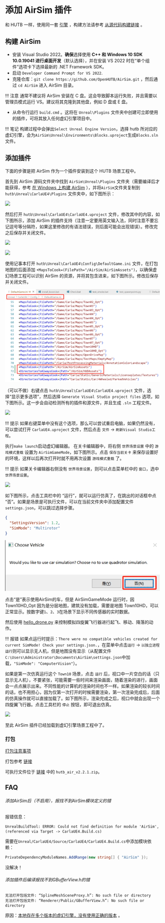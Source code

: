 # 添加 AirSim 插件
和 HUTB 一样，使用同一套 [引擎](https://github.com/OpenHUTB/engine) ，构建方法请参考 [从源代码构建链接](https://openhutb.github.io/doc/build_carla/) 。


## 构建 AirSim
* 安装 Visual Studio 2022。**确保**选择使用 **C++ 和 Windows 10 SDK 10.0.19041 进行桌面开发**（默认选择），并在安装 VS 2022 时在“单个组件”选项卡下选择最新的 .NET Framework SDK。 
* 启动 `Developer Command Prompt for VS 2022`.
* 克隆仓库：`git clone https://github.com/OpenHUTB/AirSim.git` ，然后通过 `cd AirSim` 进入 AirSim 目录。

!!! 注意
    通常不建议将 AirSim 安装在 C 盘。这会导致脚本运行失败，并且需要以管理员模式运行 VS。建议将其克隆到其他盘，例如 D 盘或 E 盘。 

* 从命令行运行 `build.cmd` 。这将在 `Unreal\Plugins` 文件夹中创建可立即使用的插件，可将其放入任何虚幻引擎项目中。


!!! 笔记
    构建过程中会弹出`Select Unreal Engine Version`，选择 hutb 所对应的虚幻引擎，会为`AirSim\Unreal\Environments\Blocks.uproject`生成`Blocks.sln`文件。


## 添加插件

下面的步骤是把 AirSim 作为一个插件安装到这个 HUTB 场景工程中。

首先到 AirSim 源码文件夹中找到 `AirSim\Unreal\Plugins` 文件夹（需要编译后才能获得，参考 [在 Windows 上构建 AirSim](../build_windows.md) ），并将`AirSim`文件夹复制到 `hutb\Unreal\CarlaUE4\Plugins` 文件夹中，如下图所示：

![](../images/dev/copy_AirSim_plugin_in_HUTB.jpg)


然后打开 `hutb\Unreal\CarlaUE4\CarlaUE4.uproject` 文件，修改其中的内容，如下图所示，添加 AirSim 的插件支持（注意一定要用英文输入法，同时注意不要忘记逗号等分隔符，如果这里修改的有语法错误，则后面可能会出现错误）。修改完之后保存并关闭文件。

![](../images/dev/HUTB_add_airsim_support_AdditionalDependencies.png)

![](../images/dev/HUTB_add_airsim_support_add_plugin.jpg)


使用记事本打开 `hutb\Unreal\CarlaUE4\Config\DefaultGame.ini` 文件，在打包地图的后面添加 `+MapsToCook=(FilePath="/AirSim/AirSimAssets")`，以确保虚幻场景工程可以识别 AirSim 的资源，并将其包含进来，如下图所示。修改后保存并关闭文件。

![](../images/dev/HUTB_add_MapsToCook.jpg)

（可以不做）右键点击 `hutb\Unreal\CarlaUE4\CarlaUE4.uproject` 文件，选择“显示更多选项”，然后选择 `Generate Visual Studio project files` 选项，如下图所示。这一步会自动检测所有的插件和源文件，并且生成 `.sln` 工程文件。


![](../images/dev//HUTB_generate_vs_project_files.jpg)

!!! 提示
    如果右键菜单中没有这个选项，那么可以尝试重启电脑，如果仍然没有，可以尝试打开 `CarlaUE4.uproject` 文件，然后点击 `文件` -> `刷新Visual Studio工程`。

<!-- 
生成成功后，双击打开 `CarlaUE4.sln`，在 Visual Studio 中确认编译选项为 `Development Editor` 和 `Win64`，同时 `CarlaUE4` 设为启动项，然后点击 `调试` -> `开始执行`。此时，虚幻引擎编辑器右下角出现了`新插件可用`的提示，说明虚幻引擎已经能够识别到 AirSim 插件了。
-->

执行`make launch`启动虚幻编辑器。
在关卡编辑器中，将右侧 `世界场景设置` 中的 `游戏模式重载` 设置为 `AirSimGameMode`，如下图所示。点击 `保存当前关卡` 来保存设置好的环境，这样以后再次打开时就不用再次设置 `游戏模式重载` 了。


!!! 提示
    如果关卡编辑器右侧没有 `世界场景设置`，则可以点击菜单栏中的 `窗口`，选中 `世界场景设置`。




![](../images/dev/HUTB_game_mode_setting.jpg)

如下图所示，点击工具栏中的 “运行”，就可以运行仿真了，在跳出的对话框中点 “否”。如果是场景是可执行文件，可以在当前文件夹中添加配置文件`settings.json`，可以跳过选择步骤。
```json
{
  "SettingsVersion": 1.2,
  "SimMode": "Multirotor"
}
```



![](../map/images/LandscapeMountains_select_car_or_quadrotor.jpg)

点击“是”表示使用AirSim的车，但是 AirSimGameMode 运行时，因Town10HD_Opt 因为是分层地图，建筑没有加载，需要是地图 Town10HD，可以正常显示。按数字键`1`、`2`、`3`在场景下显示不同传感器的实时数据。

然后使用 [hello_drone.py](https://github.com/OpenHUTB/air/blob/main/PythonClient/multirotor/hello_drone.py) 来控制模拟四旋翼飞行器进行起飞、移动、降落的动作。

!!! 报错
    如果点运行时提示：`There were no compatible vehicles created for current SimMode! Check your settings.json.`，在菜单中点击`运行` -> `以独立进程运行`则可以显示无人机，但是地图没有显示（从配置文件`C:\Users\Administrator\Documents\AirSim\settings.json`中加载，`"SimMode": "ComputerVision"`）。

如果是第一次仿真运行这个 `Town10` 场景，点击 `运行` 后，视口中一片空白的话（只显示无人机），不要紧张，可能需要一些时间来渲染画面，随着渲染的进行，画面会一点点展示出来。不同性能的计算机的渲染时间也不一样。如果渲染的较长时间的话，也不用担心，因为仅第一次打开的时候需要渲染，第一次渲染完成后，后面的仿真操作就可以直接加载了。如下图所示，渲染完成之后，视口中就会出现一个四旋翼飞行器。点击工具栏的 `停止` 按钮，即可退出仿真。

![](../images/dev/HUTB_simulation.gif)


至此 AirSim 插件已经加载到虚幻引擎场景工程中了。

### 打包

[打包注意事项](../build_faq.md#packaging-a-binary-including-the-airsim-plugin)

打包参考 [链接](https://blog.csdn.net/nenchoumi3119/article/details/148474734)


可执行文件位于 [链接](https://pan.baidu.com/s/1YJc4Gnhp20Og7VhKkrkXcQ?pwd=hutb) 中的 `hutb_air_v2.2.1.zip`。


## FAQ


###### 添加AirSim后（不启用），报找不到AirSim模块定义的错
报错信息：
```text
UnrealBuildTool: ERROR: Could not find definition for module 'AirSim', (referenced via Target -> CarlaUE4.Build.cs)
```
需要在`Unreal/CarlaUE4/Source/CarlaUE4/CarlaUE4.Build.cs`中添加模块依赖：
```C#
PrivateDependencyModuleNames.AddRange(new string[] { "AirSim" });
```
没解决！


###### 添加插件后编译报找不到GBufferView.h的错
```text
无法打开包括文件: “SplineMeshSceneProxy.h”: No such file or directory
无法打开包括文件: “Renderer/Public/GBufferView.h”: No such file or directory
```
原因：[本地存在多个版本的虚幻引擎，没有使用正确的版本](https://openhutb.github.io/doc/tuto_D_windows_debug/#problems) 。